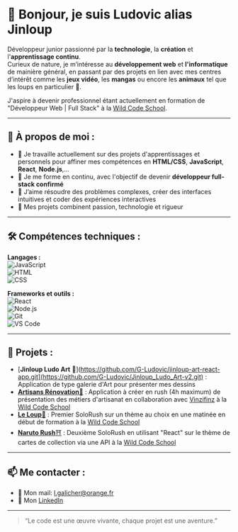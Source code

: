 # 👋 Bonjour, je suis **Ludovic** alias **Jinloup**

Développeur junior passionné par la **technologie**, la **création** et l'**apprentissage continu**.  
Curieux de nature, je m’intéresse au **développement web** et **l'informatique** de mainière général, 
en passant par des projets en lien avec mes centres d’intérêt comme les **jeux vidéo**, 
les **mangas** ou encore les **animaux** tel que les loups en particulier 🐺.

J'aspire à devenir professionnel étant actuellement en formation de "Développeur Web | Full Stack" 
à la [Wild Code School](https://www.wildcodeschool.com/).

---

## 💼 À propos de moi :

- 🔭 Je travaille actuellement sur des projets d'apprentissages et personnels pour affiner mes compétences 
  en **HTML/CSS**, **JavaScript**, **React**, **Node.js**,...
- 🌱 Je me forme en continu, avec l'objectif de devenir **développeur full-stack confirmé**
- 🧩 J’aime résoudre des problèmes complexes, créer des interfaces intuitives et coder des expériences interactives
- 🎯 Mes projets combinent passion, technologie et rigueur

---

## 🛠️ Compétences techniques :

**Langages :**  
![JavaScript](https://img.shields.io/badge/JavaScript-F7DF1E?style=flat&logo=javascript&logoColor=black)  
![HTML](https://img.shields.io/badge/HTML5-E34F26?style=flat&logo=html5&logoColor=white)  
![CSS](https://img.shields.io/badge/CSS3-1572B6?style=flat&logo=css3&logoColor=white)  

**Frameworks et outils :**  
![React](https://img.shields.io/badge/React-61DAFB?style=flat&logo=react&logoColor=black)  
![Node.js](https://img.shields.io/badge/Node.js-339933?style=flat&logo=node.js&logoColor=white)  
![Git](https://img.shields.io/badge/Git-F05032?style=flat&logo=git&logoColor=white)  
![VS Code](https://img.shields.io/badge/VS%20Code-007ACC?style=flat&logo=visual-studio-code&logoColor=white)

---

## 🚀 Projets :

- [**Jinloup Ludo Art** 🐾](https://github.com/G-Ludovic/jinloup-art-react-app.git](https://github.com/G-Ludovic/Jinloup_Ludo_Art-v2.git) : Application de type galerie d'Art pour présenter mes dessins
- [**Artisans Rénovation**🔨](https://github.com/G-Ludovic/artisan-renovation.git) : Application à créer en rush (4h maximum) de présentation des métiers d'artisanat en collaboration avec [Vinzifinz](https://github.com/Vinzifinz) à la [Wild Code School](https://www.wildcodeschool.com/)
- [**Le Loup**🐺](https://github.com/G-Ludovic/solo-rush-project-ludo.git) : Premier SoloRush sur un thème au choix en une matinée en début de formation à la [Wild Code School](https://www.wildcodeschool.com/)
- [**Naruto Rush**⛩](https://github.com/G-Ludovic/naruto-project-react.git) : Deuxième SoloRush en utilisant "React" sur le thème de cartes de collection via une API à la [Wild Code School](https://www.wildcodeschool.com/)

---

## 📫 Me contacter :

- 📧 Mon mail: l.galicher@orange.fr
- 💼 Mon [LinkedIn](https://www.linkedin.com/in/ludovic-galicher-69ba9932a)

---

> “Le code est une œuvre vivante, chaque projet est une aventure.”

<!---
G-Ludovic/G-Ludovic is a ✨ special ✨ repository because its `README.md` (this file) appears on your GitHub profile.
You can click the Preview link to take a look at your changes.
--->
